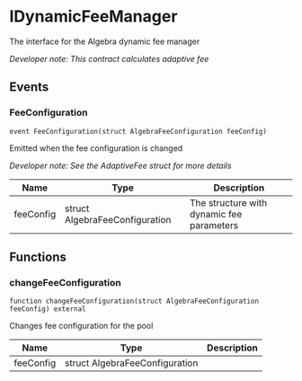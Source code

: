 

# IDynamicFeeManager


The interface for the Algebra dynamic fee manager



*Developer note: This contract calculates adaptive fee*


## Events
### FeeConfiguration

```solidity
event FeeConfiguration(struct AlgebraFeeConfiguration feeConfig)
```

Emitted when the fee configuration is changed

*Developer note: See the AdaptiveFee struct for more details*

| Name | Type | Description |
| ---- | ---- | ----------- |
| feeConfig | struct AlgebraFeeConfiguration | The structure with dynamic fee parameters |


## Functions
### changeFeeConfiguration

```solidity
function changeFeeConfiguration(struct AlgebraFeeConfiguration feeConfig) external
```

Changes fee configuration for the pool

| Name | Type | Description |
| ---- | ---- | ----------- |
| feeConfig | struct AlgebraFeeConfiguration |  |

